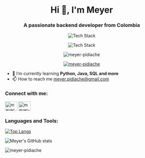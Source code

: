 <h1 align="center">Hi 👋, I'm Meyer</h1>
<h3 align="center">A passionate backend developer from Colombia</h3>

<p align="center"> <img src="https://skillicons.dev/icons?i=bash,bootstrap,css,django,git,github,html,java,javascript,linux&perline=10" alt="Tech Stack" /> </p>
<p align="center"> <img src="https://skillicons.dev/icons?i=maven,md,neovim,nodejs,postgres,powershell,python,sqlite,vscode&perline=10" alt="Tech Stack" /> </p>

<p align="center"> <img src="https://komarev.com/ghpvc/?username=meyer-pidiache&label=Profile%20views&color=0e75b6&style=flat" alt="meyer-pidiache" /> </p>

<p align="center"> <a href="https://github.com/ryo-ma/github-profile-trophy"><img src="https://github-profile-trophy.vercel.app/?username=meyer-pidiache" alt="meyer-pidiache" /></a> </p>

- 🌱 I’m currently learning **Python, Java, SQL and more**
- 📫 How to reach me meyer.pidiache@gmail.com

<h3 align="left">Connect with me:</h3>
<p align="left">
<a href="https://twitter.com/meyer_pidiache" target="blank"><img align="center" src="https://raw.githubusercontent.com/rahuldkjain/github-profile-readme-generator/master/src/images/icons/Social/twitter.svg" alt="meyer_pidiache" height="30" width="40" /></a>
<a href="https://linkedin.com/in/meyer-pidiache" target="blank"><img align="center" src="https://raw.githubusercontent.com/rahuldkjain/github-profile-readme-generator/master/src/images/icons/Social/linked-in-alt.svg" alt="meyer-pidiache" height="30" width="40" /></a>
</p>

<h3 align="left">Languages and Tools:</h3>

[![Top Langs](https://github-readme-stats.vercel.app/api/top-langs/?username=meyer-pidiache&layout=compact)](https://github.com/meyer-pidiache/github-readme-stats)

![Meyer's GitHub stats](https://github-readme-stats.vercel.app/api?username=meyer-pidiache&show_icons=true&theme=radical)

<p><img align="left" src="https://github-readme-streak-stats.herokuapp.com/?user=meyer-pidiache&" alt="meyer-pidiache" /></p>
